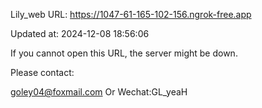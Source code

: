 Lily_web URL: https://1047-61-165-102-156.ngrok-free.app

Updated at: 2024-12-08 18:56:06

If you cannot open this URL, the server might be down.

Please contact: 

goley04@foxmail.com Or Wechat:GL_yeaH